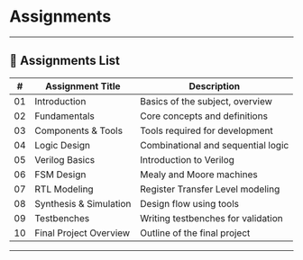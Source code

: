 
# Assignments 

---

## 📘 Assignments List

| #   | Assignment Title        | Description                         | 
|-----|--------------------------|-------------------------------------|
| 01  | Introduction             | Basics of the subject, overview     |
| 02  | Fundamentals             | Core concepts and definitions       |
| 03  | Components & Tools       | Tools required for development      |
| 04  | Logic Design             | Combinational and sequential logic | 
| 05  | Verilog Basics           | Introduction to Verilog             |
| 06  | FSM Design               | Mealy and Moore machines            |
| 07  | RTL Modeling             | Register Transfer Level modeling    |
| 08  | Synthesis & Simulation   | Design flow using tools             |
| 09  | Testbenches              | Writing testbenches for validation  | 
| 10  | Final Project Overview   | Outline of the final project        | 

---
